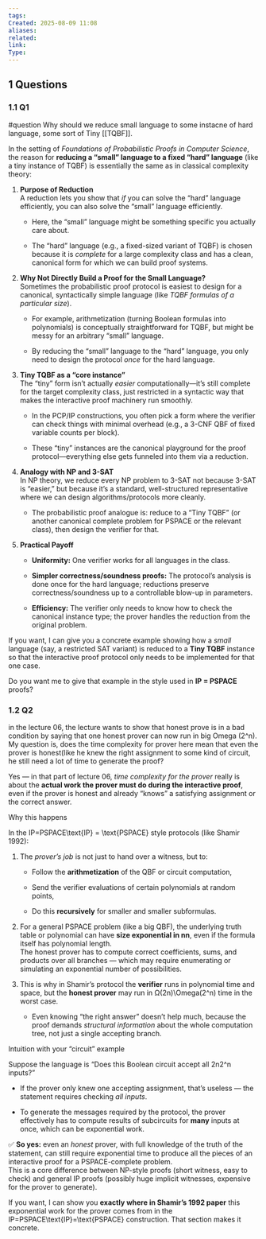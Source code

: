 ```yaml
---
tags: 
Created: 2025-08-09 11:08
aliases: 
related: 
link: 
Type:
---
```

## 1 Questions

### 1.1 Q1
#question 
Why should we reduce small language to some instacne of hard language, some sort of Tiny [[TQBF]].

In the setting of _Foundations of Probabilistic Proofs in Computer Science_, the reason for **reducing a “small” language to a fixed “hard” language** (like a tiny instance of TQBF) is essentially the same as in classical complexity theory:

1. **Purpose of Reduction**  
    A reduction lets you show that _if_ you can solve the “hard” language efficiently, you can also solve the “small” language efficiently.
    
    - Here, the “small” language might be something specific you actually care about.
        
    - The “hard” language (e.g., a fixed-sized variant of TQBF) is chosen because it is _complete_ for a large complexity class and has a clean, canonical form for which we can build proof systems.
        
2. **Why Not Directly Build a Proof for the Small Language?**  
    Sometimes the probabilistic proof protocol is easiest to design for a canonical, syntactically simple language (like _TQBF formulas of a particular size_).
    
    - For example, arithmetization (turning Boolean formulas into polynomials) is conceptually straightforward for TQBF, but might be messy for an arbitrary “small” language.
        
    - By reducing the “small” language to the “hard” language, you only need to design the protocol _once_ for the hard language.
        
3. **Tiny TQBF as a “core instance”**  
    The “tiny” form isn’t actually _easier_ computationally—it’s still complete for the target complexity class, just restricted in a syntactic way that makes the interactive proof machinery run smoothly.
    
    - In the PCP/IP constructions, you often pick a form where the verifier can check things with minimal overhead (e.g., a 3-CNF QBF of fixed variable counts per block).
        
    - These “tiny” instances are the canonical playground for the proof protocol—everything else gets funneled into them via a reduction.
        
4. **Analogy with NP and 3-SAT**  
    In NP theory, we reduce every NP problem to 3-SAT not because 3-SAT is “easier,” but because it’s a standard, well-structured representative where we can design algorithms/protocols more cleanly.
    
    - The probabilistic proof analogue is: reduce to a “Tiny TQBF” (or another canonical complete problem for PSPACE or the relevant class), then design the verifier for that.
        
5. **Practical Payoff**
    
    - **Uniformity:** One verifier works for all languages in the class.
        
    - **Simpler correctness/soundness proofs:** The protocol’s analysis is done once for the hard language; reductions preserve correctness/soundness up to a controllable blow-up in parameters.
        
    - **Efficiency:** The verifier only needs to know how to check the canonical instance type; the prover handles the reduction from the original problem.
        

If you want, I can give you a concrete example showing how a _small_ language (say, a restricted SAT variant) is reduced to a **Tiny TQBF** instance so that the interactive proof protocol only needs to be implemented for that one case.

Do you want me to give that example in the style used in **IP = PSPACE** proofs?


### 1.2 Q2

in the lecture 06, the lecture wants to show that honest prove is in a bad condition by saying that one honest prover can now run in big Omega (2^n). My question is, does the time complexity for prover here mean that even the prover is honest(like he knew the right assignment to some kind of circuit, he still need a lot of time to generate the proof?

Yes — in that part of lecture 06, _time complexity for the prover_ really is about the **actual work the prover must do during the interactive proof**, even if the prover is honest and already “knows” a satisfying assignment or the correct answer.


Why this happens

In the IP=PSPACE\text{IP} = \text{PSPACE} style protocols (like Shamir 1992):

1. The _prover’s job_ is not just to hand over a witness, but to:
    
    - Follow the **arithmetization** of the QBF or circuit computation,
        
    - Send the verifier evaluations of certain polynomials at random points,
        
    - Do this **recursively** for smaller and smaller subformulas.
        
2. For a general PSPACE problem (like a big QBF), the underlying truth table or polynomial can have **size exponential in nn**, even if the formula itself has polynomial length.  
    The honest prover has to compute correct coefficients, sums, and products over all branches — which may require enumerating or simulating an exponential number of possibilities.
    
3. This is why in Shamir’s protocol the **verifier** runs in polynomial time and space, but the **honest prover** may run in Ω(2n)\Omega(2^n) time in the worst case.
    
    - Even knowing “the right answer” doesn’t help much, because the proof demands _structural information_ about the whole computation tree, not just a single accepting branch.
        


Intuition with your “circuit” example

Suppose the language is “Does this Boolean circuit accept all 2n2^n inputs?”

- If the prover only knew one accepting assignment, that’s useless — the statement requires checking _all inputs_.
    
- To generate the messages required by the protocol, the prover effectively has to compute results of subcircuits for **many** inputs at once, which can be exponential work.
    

✅ **So yes:** even an _honest_ prover, with full knowledge of the truth of the statement, can still require exponential time to produce all the pieces of an interactive proof for a PSPACE-complete problem.  
This is a core difference between NP-style proofs (short witness, easy to check) and general IP proofs (possibly huge implicit witnesses, expensive for the prover to generate).


If you want, I can show you **exactly where in Shamir’s 1992 paper** this exponential work for the prover comes from in the IP=PSPACE\text{IP}=\text{PSPACE} construction. That section makes it concrete.
